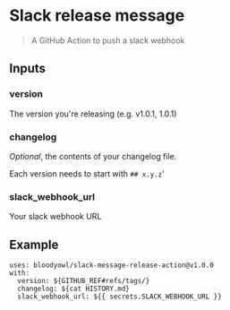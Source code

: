 # Slack release message

> A GitHub Action to push a slack webhook

## Inputs

### version

The version you're releasing (e.g. v1.0.1, 1.0.1)

### changelog

_Optional_, the contents of your changelog file.

Each version needs to start with `## x.y.z`'

### slack_webhook_url

Your slack webhook URL

## Example

```
uses: bloodyowl/slack-message-release-action@v1.0.0
with:
  version: ${GITHUB_REF#refs/tags/}
  changelog: ${cat HISTORY.md}
  slack_webhook_url: ${{ secrets.SLACK_WEBHOOK_URL }}
```